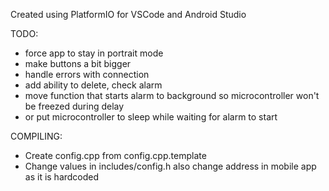 Created using PlatformIO for VSCode 
and Android Studio

TODO:
 - force app to stay in portrait mode 
 - make buttons a bit bigger
 - handle errors with connection
 - add ability to delete, check alarm 
 - move function that starts alarm to background so microcontroller won't be freezed during delay
 - or put microcontroller to sleep while waiting for alarm to start




COMPILING:
- Create config.cpp from config.cpp.template
- Change values in includes/config.h also change address in mobile app as it is hardcoded
